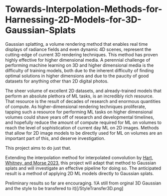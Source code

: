 # Towards-Interpolation-Methods-for-Harnessing-2D-Models-for-3D-Gaussian-Splats

Gaussian splatting, a volume rendering method that enables real time displays of radiance fields and even dynamic 4D scenes, represent the cutting-edge of current 3D rendering techniques. This method has proven highly effective for higher dimensional media. A perennial challenge of performing machine learning on 3D and higher dimensional media is the difficulty of training models, both due to the inherent difficulty of finding optimal solutions in higher dimensions and due to the paucity of good datasets for anything other than 2D digital photos.

The sheer volume of excellent 2D datasets, and already-trained models that perform an absolute plethora of ML tasks, is an incredibly rich resource. That resource is the result of decades of research and enormous quantities of compute. As higher-dimensional rendering techniques proliferate, tapping such a resource for performing ML tasks on higher dimensional volumes could shave years off of research and developmental timelines, and hopefully reduce the amount of compute required for ML on volumes to reach the level of sophistication of current day ML on 2D images. Methods that allow for 2D image models to be directly used for ML on volumes are an important part of this, and deserve investigation.

This project aims to do just that.

Extending the interpolation method for interpolated convolution by [Hart, Whitney, and Morse 2023](https://openaccess.thecvf.com/content/WACV2023/papers/Hart_Interpolated_SelectionConv_for_Spherical_Images_and_Surfaces_WACV_2023_paper.pdf), this project will adapt that method to Gaussian splats and will investigate an effective pipeline for doing so. The anticipated result is a method of applying 2D ML models directly to Gaussian splats.

Preliminary results so far are encouraging. !(A still from orginal 3D Gaussian and the style to be transfered to it)[/StyleTransfer3D.png]
